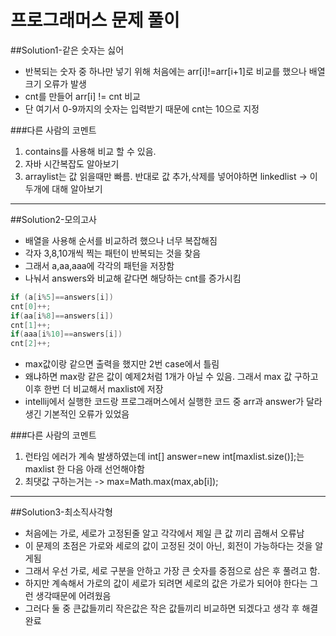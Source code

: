 # 프로그래머스 문제 풀이

##Solution1-같은 숫자는 싫어
- 반복되는 숫자 중 하나만 넣기 위해 처음에는 arr[i]!=arr[i+1]로 비교를 했으나 배열 크기 오류가 발생
- cnt를 만들어 arr[i] != cnt 비교
- 단 여기서 0-9까지의 숫자는 입력받기 때문에 cnt는 10으로 지정

###다른 사람의 코멘트
1. contains를 사용해 비교 할 수 있음.
2. 자바 시간복잡도 알아보기 
3. arraylist는 값 읽을때만 빠름. 반대로 값 추가,삭제를 넣어야하면 linkedlist -> 이 두개에 대해 알아보기
---
##Solution2-모의고사
- 배열을 사용해 순서를 비교하려 했으나 너무 복잡해짐
- 각자 3,8,10개씩 찍는 패턴이 반복되는 것을 찾음
- 그래서 a,aa,aaa에 각각의 패턴을 저장함 
- 나눠서 answers와 비교해 같다면 해당하는 cnt를 증가시킴
```C
if (a[i%5]==answers[i])
cnt[0]++;
if(aa[i%8]==answers[i])
cnt[1]++;
if(aaa[i%10]==answers[i])
cnt[2]++;
```
- max값이랑 같으면 출력을 했지만 2번 case에서 틀림
- 왜냐하면 max랑 같은 값이 예제2처럼 1개가 아닐 수 있음. 그래서 max 값 구하고 이후 한번 더 비교해서 maxlist에 저장
- intellij에서 실행한 코드랑 프로그래머스에서 실행한 코드 중 arr과 answer가 달라 생긴 기본적인 오류가 있었음

###다른 사람의 코멘트
1. 런타임 에러가 계속 발생하였는데 int[] answer=new int[maxlist.size()];는 maxlist 한 다음 아래 선언해야함 
2. 최댓값 구하는거는 -> max=Math.max(max,ab[i]);
---
##Solution3-최소직사각형
- 처음에는 가로, 세로가 고정된줄 알고 각각에서 제일 큰 값 끼리 곱해서 오류남
- 이 문제의 초점은 가로와 세로의 값이 고정된 것이 아닌, 회전이 가능하다는 것을 알게됨
- 그래서 우선 가로, 세로 구분을 안하고 가장 큰 숫자를 중점으로 삼은 후 풀려고 함.
- 하지만 계속해서 가로의 값이 세로가 되려면 세로의 값은 가로가 되어야 한다는 그런 생각때문에 어려웠음
- 그러다 둘 중 큰값들끼리 작은값은 작은 값들끼리 비교하면 되겠다고 생각 후 해결완료

